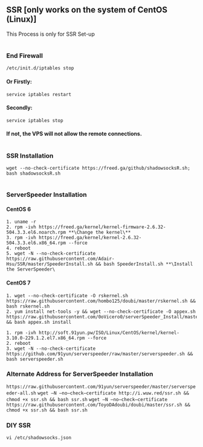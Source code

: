 ## SSR [only works on the system of CentOS (Linux)]
This Process is only for SSR Set-up
#
### End Firewall
`/etc/init.d/iptables stop`
#### Or Firstly:
`service iptables restart`
#### Secondly:
`service iptables stop`
#### If not, the VPS will not allow the remote connections.
# 
### SSR Installation
`wget --no-check-certificate https://freed.ga/github/shadowsocksR.sh; bash shadowsocksR.sh`
#
### ServerSpeeder Installation
#### CentOS 6
```
1. uname -r
2. rpm -ivh https://freed.ga/kernel/kernel-firmware-2.6.32-504.3.3.el6.noarch.rpm **\Change the kernel\**
3. rpm -ivh https://freed.ga/kernel/kernel-2.6.32-504.3.3.el6.x86_64.rpm --force
4. reboot
5. wget -N --no-check-certificate https://raw.githubusercontent.com/Adair-Hsu/SSR/master/SpeederInstall.sh && bash SpeederInstall.sh **\Install the ServerSpeeder\
```
#### CentOS 7
```
1. wget --no-check-certificate -O rskernel.sh https://raw.githubusercontent.com/hombo125/doubi/master/rskernel.sh && bash rskernel.sh
2. yum install net-tools -y && wget --no-check-certificate -O appex.sh https://raw.githubusercontent.com/0oVicero0/serverSpeeder_Install/master/appex.sh && bash appex.sh install
```

```
1. rpm -ivh http://soft.91yun.pw/ISO/Linux/CentOS/kernel/kernel-3.10.0-229.1.2.el7.x86_64.rpm --force
2. reboot
3. wget -N --no-check-certificate https://github.com/91yun/serverspeeder/raw/master/serverspeeder.sh && bash serverspeeder.sh
```
### Alternate Address for ServerSpeeder Installation
`https://raw.githubusercontent.com/91yun/serverspeeder/master/serverspeeder-all.sh`
`wget –N —no–check–certificate http://i.wuw.red/ssr.sh && chmod +x ssr.sh && bash ssr.sh`
`wget –N —no–check–certificate https://raw.githubusercontent.com/ToyoDAdoubi/doubi/master/ssr.sh && chmod +x ssr.sh && bash ssr.sh`

### DIY SSR
`vi /etc/shadowsocks.json`

